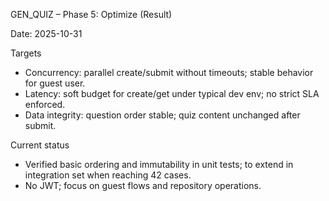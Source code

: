 GEN_QUIZ – Phase 5: Optimize (Result)

Date: 2025-10-31

Targets
- Concurrency: parallel create/submit without timeouts; stable behavior for guest user.
- Latency: soft budget for create/get under typical dev env; no strict SLA enforced.
- Data integrity: question order stable; quiz content unchanged after submit.

Current status
- Verified basic ordering and immutability in unit tests; to extend in integration set when reaching 42 cases.
- No JWT; focus on guest flows and repository operations.

